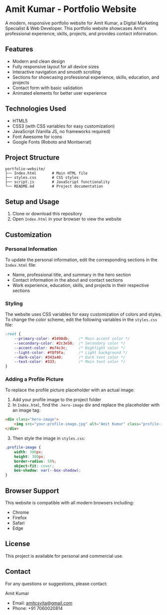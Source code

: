 # Amit Kumar - Portfolio Website

A modern, responsive portfolio website for Amit Kumar, a Digital Marketing Specialist & Web Developer. This portfolio website showcases Amit's professional experience, skills, projects, and provides contact information.

## Features

- Modern and clean design
- Fully responsive layout for all device sizes
- Interactive navigation and smooth scrolling
- Sections for showcasing professional experience, skills, education, and projects
- Contact form with basic validation
- Animated elements for better user experience

## Technologies Used

- HTML5
- CSS3 (with CSS variables for easy customization)
- JavaScript (Vanilla JS, no frameworks required)
- Font Awesome for icons
- Google Fonts (Roboto and Montserrat)

## Project Structure

```
portfolio-website/
├── Index.html       # Main HTML file
├── styles.css       # CSS styles
├── script.js        # JavaScript functionality
└── README.md        # Project documentation
```

## Setup and Usage

1. Clone or download this repository
2. Open `Index.html` in your browser to view the website

## Customization

### Personal Information

To update the personal information, edit the corresponding sections in the `Index.html` file:

- Name, professional title, and summary in the hero section
- Contact information in the about and contact sections
- Work experience, education, skills, and projects in their respective sections

### Styling

The website uses CSS variables for easy customization of colors and styles. To change the color scheme, edit the following variables in the `styles.css` file:

```css
:root {
    --primary-color: #3498db;    /* Main accent color */
    --secondary-color: #2c3e50;  /* Secondary color */
    --accent-color: #e74c3c;     /* Highlight color */
    --light-color: #f8f9fa;      /* Light background */
    --dark-color: #343a40;       /* Dark text color */
    --text-color: #333;          /* Main text color */
}
```

### Adding a Profile Picture

To replace the profile picture placeholder with an actual image:

1. Add your profile image to the project folder
2. In `Index.html`, find the `.hero-image` div and replace the placeholder with an image tag:

```html
<div class="hero-image">
    <img src="your-profile-image.jpg" alt="Amit Kumar" class="profile-image">
</div>
```

3. Then style the image in `styles.css`:

```css
.profile-image {
    width: 300px;
    height: 300px;
    border-radius: 50%;
    object-fit: cover;
    box-shadow: var(--box-shadow);
}
```

## Browser Support

This website is compatible with all modern browsers including:

- Chrome
- Firefox
- Safari
- Edge

## License

This project is available for personal and commercial use.

## Contact

For any questions or suggestions, please contact:

Amit Kumar
- Email: amitcsvita@gmail.com
- Phone: +91 7060020814 